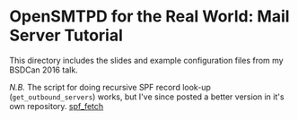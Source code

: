 OpenSMTPD for the Real World: Mail Server Tutorial
==================================================

This directory includes the slides and example configuration files
from my BSDCan 2016 talk.

_N.B._ The script for doing recursive SPF record look-up
(`get_outbound_servers`) works, but I've since posted a better version
in it's own repository.
[spf_fetch](https://github.com/akpoff/spf_fetch)
